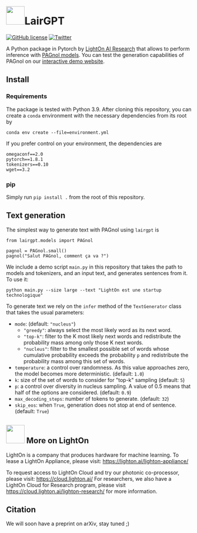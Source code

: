 # <img src="https://cloud.lighton.ai/wp-content/uploads/2020/01/LightOnCloud.png" width=50/>LairGPT

[![GitHub license](https://img.shields.io/badge/license-MIT-blue.svg)](LICENSE)  [![Twitter](https://img.shields.io/twitter/follow/LightOnIO?style=social)](https://twitter.com/LightOnIO)

A Python package in Pytorch by [LightOn AI Research](https://lair.lighton.ai/) that allows to perform inference
with [PAGnol models](https://lair.lighton.ai/pagnol/).
You can test the generation capabilities of PAGnol on our [interactive demo website](https://pagnol.lighton.ai/).

## Install

### Requirements

The package is tested with Python 3.9. After cloning this repository, you can create a `conda` environment
with the necessary dependencies from its root by

```
conda env create --file=environment.yml
```

If you prefer control on your environment, the dependencies are

```
omegaconf==2.0
pytorch==1.8.1
tokenizers==0.10
wget==3.2
```

### pip

Simply run `pip install .` from the root of this repository.

## Text generation

The simplest way to generate text with PAGnol using `lairgpt` is

```
from lairgpt.models import PAGnol

pagnol = PAGnol.small()
pagnol("Salut PAGnol, comment ça va ?")
```

We include a demo script `main.py` in this repository that takes the path to models and tokenizers, and an input text, and generates sentences from it.
To use it:

```
python main.py --size large --text "LightOn est une startup technologique"
```

To generate text we rely on the `infer` method of the `TextGenerator` class that takes the usual parameters:
- `mode`: (default: `"nucleus"`)
  - `"greedy"`: always select the most likely word as its next word.
  - `"top-k"`:  filter to the K most likely next words and redistribute the probability mass among only those K next words.
  - `"nucleus"`: filter to the smallest possible set of words whose cumulative probability exceeds the probability `p` and redistribute the probability mass among this set of words.
- `temperature`: a control over randomness. As this value approaches zero, the model becomes more deterministic. (default: `1.0`)
- `k`: size of the set of words to consider for "top-k" sampling (default: `5`)
- `p`: a control over diversity in nucleus sampling. A value of 0.5 means that half of the options are considered. (default: `0.9`)
- `max_decoding_steps`: number of tokens to generate. (default: `32`)
- `skip_eos`: when `True`, generation does not stop at end of sentence. (default: `True`)

## <img src="https://cloud.lighton.ai/wp-content/uploads/2020/01/LightOnCloud.png" width=50/> More on LightOn

LightOn is a company that produces hardware for machine learning.
To lease a LightOn Appliance, please visit: https://lighton.ai/lighton-appliance/

To request access to LightOn Cloud and try our photonic co-processor, please visit: https://cloud.lighton.ai/
For researchers, we also have a LightOn Cloud for Research program, please visit https://cloud.lighton.ai/lighton-research/ for more information.

## Citation

We will soon have a preprint on arXiv, stay tuned ;)

